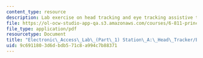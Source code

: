 ```yaml
---
content_type: resource
description: Lab exercise on head tracking and eye tracking assistive technologies.
file: https://ol-ocw-studio-app-qa.s3.amazonaws.com/courses/6-811-principles-and-practice-of-assistive-technology-fall-2014/9c6911803d6dbdb571c8a994c7b88371_MIT6_811F14_HeadTracker.pdf
file_type: application/pdf
resourcetype: Document
title: "Electronic\_Access\_Lab\_(Part\_1) Station\_A:\_Head\_Tracker/Eye\_Tracker"
uid: 9c691180-3d6d-bdb5-71c8-a994c7b88371
---
```

